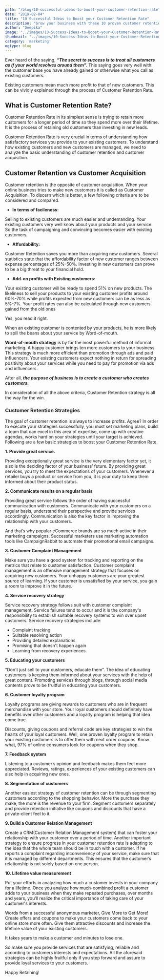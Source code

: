 ```yaml
---
path: "/blog/10-successful-ideas-to-boost-your-customer-retention-rate"
date: "2019-02-04"
title: "10 Successful Ideas to Boost your Customer Retention Rate"
description: "Grow your business with these 10 proven customer retention ideas. Never let another customer abandon your online business. Retain customer with successful strategies today."
author: "Deepika"
image: "../images/10-Success-Ideas-to-Boost-your-Customer-Retention-Rate/10-Success-Ideas-to-Boost-your-Customer-Retention-Rate.jpg"
thumbnail: "../images/10-Success-Ideas-to-Boost-your-Customer-Retention-Rate/10-Success-Ideas-to-Boost-your-Customer-Retention-Rate.jpg"
category: 'marketing'
ogtype: blog
---
```


Ever heard of the saying, ***“The secret to success is to treat all customers as if your world revolves around them”.*** This saying goes very well with the customer base you have already gained or otherwise what you call as existing customers. 

Existing customers mean much more profit to that of new customers. This can be vividly explained through the process of Customer Retention Rate.

## What is Customer Retention Rate?

Customer Retention Rate in its simplest sense is trying to retain more customers for a longer period of time so they spend more over their lifetime. It is the process of retaining old customers than investing in new leads.

Customer Retention Rate is very crucial in terms of understanding how satisfactory services you provide to your existing customers. To understand how existing customers and new customers are managed, we need to analyze the basic understanding of customer retention and customer acquisition.

## Customer Retention vs Customer Acquisition

Customer retention is the opposite of customer acquisition. When your online business tries to make new customers it is called as Customer Acquisition. To discern which is better, a few following criteria are to be considered and compared.
- **In terms of  facileness:**

Selling to existing customers are much easier and undemanding. Your existing customers very well know about your products and your service. So the task of campaigning and convincing becomes easier with existing customers.

- **Affordability:**

Customer Retention saves you more than acquiring new customers. Several statistics state that the affordability factor of new customer ranges between expense percentages of 25%-50%. Investing in new customers can prove to be a big threat to your financial hold.

- **Add-on profits with Existing customers:**

Your existing customer will be ready to spend 51% on new products. The likeliness to sell your products to your existing customer profits around 60%-70% while profits expected from new customers can be as less as 5%-7%. Your profit rates can also be calculated through new customers gained from the old ones

Yes, <link-text url="https://blog.accessdevelopment.com/the-top-ten-benefits-of-customer-retention" target="\_blank" rel="nofollow">you read it right.</link-text>

When an existing customer is contented by your products, he is more likely to spill the beans about your service by Word-of-mouth. 

**Word-of-mouth strategy** is by far the most powerful method of informal marketing. A happy customer brings ten more customers to your business. This strategy is much more efficient than promotion through ads and paid influencers. Your existing customers expect nothing in return for spreading positivity about your services while you need to pay for promotion via ads and influencers. 

After all, ***the purpose of business is to create a customer who creates customers.***

In consideration of all the above criteria, Customer Retention strategy is all the way for the win.

### Customer Retention Strategies
The goal of customer retention is always to increase profits. 
Agree?
In order to execute your strategies successfully, you must set marketing plans, build a team that can excel in this area of expertise, come up with creative agendas, works hard on your strategies until your target is achieved. Following are a few basic strategies to boost your Customer Retention Rate.

**1. Provide great service.**

Providing exceptionally great service is the very elementary factor yet, it also is the deciding factor of your business’ future. By providing great services, you try to meet the expectations of your customers.
Whenever a retailer buys a product or service from you, it is your duty to keep them informed about their product status.

**2. Communicate results on a regular basis**

Providing great service follows the order of having successful communication with customers. Communicate with your customers on a regular basis, understand their perspective and provide services accordingly. Communication is also the key factor in improving the relationship with your customers.

And that’s why popular eCommerce brands are so much active in their marketing campaigns. Successful marketers use  <link-text url="https://www.campaignrabbit.com/" target="\_blank">marketing automation tools like CampaignRabbit</link-text> to automate their promotional email campaigns.

**3. Customer Complaint Management**

Make sure you have a good system for tracking and reporting on the metrics that relate to customer satisfaction. Customer complaint management is an offensive management strategy that focuses on acquiring new customers. Your unhappy customers are your greatest source of learning. If your customer is unsatisfied by your service, you gain a room to improve it in the future.

**4. Service recovery strategy**

Service recovery strategy follows suit with customer complaint management. Service failures tend to occur and it is the company's responsibility to establish suitable recovery systems to win over upset customers.
Service recovery strategies include:
- Complaint tracking
- Suitable resolving action
- Providing detailed explanations 
- Promising that doesn't happen again
- Learning from recovery experiences.

**5. Educating your customers**

“Don't just sell to your customers, educate them”. The idea of educating customers is keeping them informed about your services with the help of great content. Promoting services through blogs, through social media contents prove to be fruitful in educating your customers.

**6. Customer loyalty program** 

Loyalty programs are giving rewards to customers who are in frequent merchandise with your store. Your loyal customers should definitely have benefits over other customers and a loyalty program is helping that idea come true. 

Discounts, giving coupons and referral code are key strategies to win the hearts of your loyal customers. Well, one proven loyalty program to retain your existing customers is to <link-text url="https://wordpress.org/plugins/retainful-next-order-coupon-for-woocommerce/" target="\_blank">offer them with next order coupons.</link-text>  Know what, 97% of online consumers look for coupons when they shop.

**7. Feedback system**

Listening to a customer’s opinion and feedback makes them feel more appreciated. Reviews, ratings, experiences of your existing customers can also help in acquiring new ones.

**8. Segmentation of customers**

Another easiest strategy of customer retention can be through segmenting customers according to the shopping behavior. More the purchase they make, the more is the revenue to your firm. <link-text url="https://www.campaignrabbit.com/" target="\_blank">Segment customers</link-text> separately and provide retention initiative like coupons and discounts that have a private-client feel to it.

**9. Build a Customer Relation Management**

Create a CRM(Customer Relation Management system) that can foster your relationship with your customer over a period of time. Another important strategy to ensure progress in your customer retention rate is adapting to the idea that the whole team should be in touch with a customer. If he reports a complaint regarding inconveniency of your service, make sure that it is managed by different departments. This ensures that the customer’s relationship is not solely based on one person.

**10. Lifetime value measurement**

Put your efforts in analyzing how much a customer invests in your company for a lifetime. Once you analyze how much-combined profit a customer adds to your business when they make repeated purchases, over months and years, you’ll realize the critical importance of taking care of your customer's interests. 

Words from a successful anonymous marketer,
Give More to Get More!
 <link-text url="https://www.campaignrabbit.com/" target="\_blank">Create offers and coupons to make your customers come back to your online store</link-text> more often. Give them attractive discounts and increase the lifetime value of your existing customers.

It takes years to make a customer and minutes to lose one. 

So make sure you provide services that are satisfying, reliable and according to customers interests and expectations. All the aforesaid strategies can be highly fruitful only if you step forward and assure to provide loyal services to your customers.

 <link-text url="https://www.retainful.com/" target="\_blank">Happy Retaining!</link-text>
